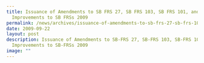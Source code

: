 ```yaml
---
title: Issuance of Amendments to SB FRS 27, SB FRS 103, SB FRS 101, and
  Improvements to SB FRSs 2009
permalink: /news/archives/issuance-of-amendments-to-sb-frs-27-sb-frs-103-sb-frs-101-and-improvements/
date: 2009-09-22
layout: post
description: Issuance of Amendments to SB-FRS 27, SB-FRS 103, SB-FRS 101, and
  Improvements to SB-FRSs 2009
image: ""
---
```

